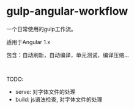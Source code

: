 # gulp-angular-workflow
<p>一个日常使用的gulp工作流。</p>
<p>适用于Angular 1.x </p>
<p>包含：自动刷新，自动编译，单元测试，编译压缩... </p>
<br/>
<p>TODO: </p>
<ul>
  <li>serve: 对字体文件的处理</li>
  <li>build: js语法检查, 对字体文件的处理</li>
</ul>
